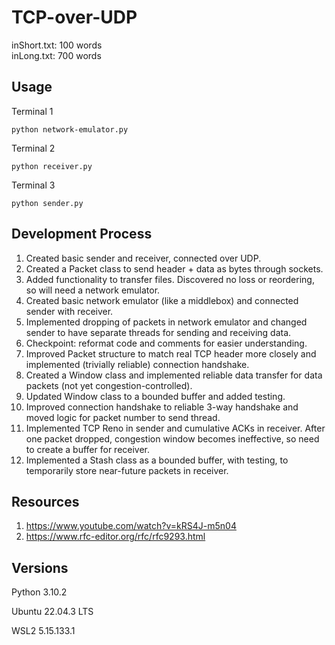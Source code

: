# TCP-over-UDP


inShort.txt: 100 words\
inLong.txt: 700 words

## Usage

Terminal 1
```
python network-emulator.py
```

Terminal 2
```
python receiver.py
```

Terminal 3
```
python sender.py
```

## Development Process

1. Created basic sender and receiver, connected over UDP.
2. Created a Packet class to send header + data as bytes through sockets.
3. Added functionality to transfer files. Discovered no loss or reordering, so will need a network emulator.
4. Created basic network emulator (like a middlebox) and connected sender with receiver.
5. Implemented dropping of packets in network emulator and changed sender to have separate threads for sending and receiving data.
6. Checkpoint: reformat code and comments for easier understanding.
7. Improved Packet structure to match real TCP header more closely and implemented (trivially reliable) connection handshake.
8. Created a Window class and implemented reliable data transfer for data packets (not yet congestion-controlled).
9. Updated Window class to a bounded buffer and added testing.
10. Improved connection handshake to reliable 3-way handshake and moved logic for packet number to send thread.
11. Implemented TCP Reno in sender and cumulative ACKs in receiver. After one packet dropped, congestion window becomes ineffective, so need to create a buffer for receiver.
12. Implemented a Stash class as a bounded buffer, with testing, to temporarily store near-future packets in receiver.

## Resources

1. https://www.youtube.com/watch?v=kRS4J-m5n04
2. https://www.rfc-editor.org/rfc/rfc9293.html

## Versions

Python 3.10.2

Ubuntu 22.04.3 LTS

WSL2 5.15.133.1
